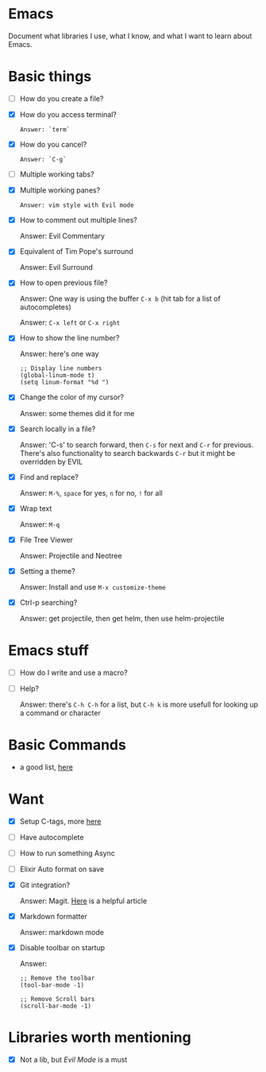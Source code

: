 # Emacs

Document what libraries I use, what I know, and what I want to learn about Emacs.

# Basic things

- [ ] How do you create a file?

- [x] How do you access terminal?
    
      Answer: `term`
- [x] How do you cancel?

      Answer: `C-g`

- [ ] Multiple working tabs?
- [x] Multiple working panes?

	  Answer: vim style with Evil mode

- [x] How to comment out multiple lines?

	Answer: Evil Commentary

- [x] Equivalent of Tim Pope's surround

	Answer: Evil Surround

- [x] How to open previous file?

    Answer: One way is using the buffer `C-x b` (hit tab for a list of autocompletes)

    Answer: `C-x left` or `C-x right`

- [x] How to show the line number?

    Answer: here's one way
    
    ```
    ;; Display line numbers
    (global-linum-mode t)
    (setq linum-format "%d ")
    ```

- [x] Change the color of my cursor? 

    Answer: some themes did it for me

- [x] Search locally in a file?

    Answer: 'C-s' to search forward, then `C-s` for next and `C-r` for previous. There's also functionality to search backwards `C-r` but it might be overridden by EVIL

- [x] Find and replace?

    Answer: `M-%`, `space` for yes, `n` for no, `!` for all 

- [x] Wrap text

    Answer: `M-q`
 
- [x] File Tree Viewer

	Answer: Projectile and Neotree

- [x] Setting a theme?

	Answer: Install and use `M-x customize-theme`

- [x] Ctrl-p searching?

    Answer: get projectile, then get helm, then use helm-projectile

# Emacs stuff
- [ ] How do I write and use a macro?

- [ ] Help?

    Answer: there's `C-h C-h` for a list, but `C-h k` is more usefull for looking up a command or character

# Basic Commands
- a good list, [here](http://www.jesshamrick.com/2012/09/10/absolute-beginners-guide-to-emacs/)

# Want
- [x] Setup C-tags, more [here](https://www.emacswiki.org/emacs/BuildTags#toc3)

- [ ] Have autocomplete

- [ ] How to run something Async

- [ ] Elixir Auto format on save

- [x] Git integration?
    
    Answer: Magit. [Here](https://www.masteringemacs.org/article/introduction-magit-emacs-mode-git) is a helpful article

- [x] Markdown formatter

	Answer: markdown mode

- [x] Disable toolbar on startup

	Answer: 
	```
	;; Remove the toolbar
	(tool-bar-mode -1)

	;; Remove Scroll bars
	(scroll-bar-mode -1)
	```

# Libraries worth mentioning

- [x] Not a lib, but _Evil Mode_ is a must
